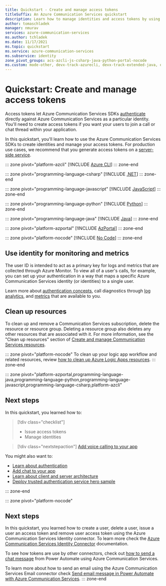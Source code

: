 ```yaml
---
title: Quickstart - Create and manage access tokens
titleSuffix: An Azure Communication Services quickstart
description: Learn how to manage identities and access tokens by using the Azure Communication Services Identity SDK.
author: tomaschladek
manager: nmurav
services: azure-communication-services
ms.author: tchladek
ms.date: 11/17/2021
ms.topic: quickstart
ms.service: azure-communication-services
ms.subservice: identity
zone_pivot_groups: acs-azcli-js-csharp-java-python-portal-nocode
ms.custom: mode-other, devx-track-azurecli, devx-track-extended-java, devx-track-js, devx-track-python
---
```


# Quickstart: Create and manage access tokens

Access tokens let Azure Communication Services SDKs [authenticate](../../concepts/authentication.md) directly against Azure Communication Services as a particular identity. You'll need to create access tokens if you want your users to join a call or chat thread within your application. 

In this quickstart, you'll learn how to use the Azure Communication Services SDKs to create identities and manage your access tokens. For production use cases, we recommend that you generate access tokens on a [server-side service](../../concepts/client-and-server-architecture.md).

::: zone pivot="platform-azcli"
[!INCLUDE [Azure CLI](./includes/access-tokens/access-token-az-cli.md)]
::: zone-end

::: zone pivot="programming-language-csharp"
[!INCLUDE [.NET](./includes/access-tokens/access-token-net.md)]
::: zone-end

::: zone pivot="programming-language-javascript"
[!INCLUDE [JavaScript](./includes/access-tokens/access-token-js.md)]
::: zone-end

::: zone pivot="programming-language-python"
[!INCLUDE [Python](./includes/access-tokens/access-token-python.md)]
::: zone-end

::: zone pivot="programming-language-java"
[!INCLUDE [Java](./includes/access-tokens/access-token-java.md)]
::: zone-end

::: zone pivot="platform-azportal"
[!INCLUDE [AzPortal](./includes/access-tokens/access-token-az-portal.md)]
::: zone-end

::: zone pivot="platform-nocode"
[!INCLUDE [No Code](./includes/access-tokens/access-token-no-code.md)]
::: zone-end

## Use identity for monitoring and metrics

The user ID is intended to act as a primary key for logs and metrics that are collected through Azure Monitor. To view all of a user's calls, for example, you can set up your authentication in a way that maps a specific Azure Communication Services identity (or identities) to a single user. 

Learn more about [authentication concepts](../../concepts/authentication.md), call diagnostics through [log analytics](../../concepts/analytics/log-analytics.md), and [metrics](../../concepts/metrics.md) that are available to you.

## Clean up resources

To clean up and remove a Communication Services subscription, delete the resource or resource group. Deleting a resource group also deletes any other resources that are associated with it. For more information, see the "Clean up resources" section of [Create and manage Communication Services resources](../create-communication-resource.md#clean-up-resources).

::: zone pivot="platform-nocode"
To clean up your logic app workflow and related resources, review [how to clean up Azure Logic Apps resources](../../../logic-apps/quickstart-create-example-consumption-workflow.md#clean-up-resources).
::: zone-end

::: zone pivot="platform-azportal,programming-language-java,programming-language-python,programming-language-javascript,programming-language-csharp,platform-azcli"

## Next steps

In this quickstart, you learned how to:

> [!div class="checklist"]
> * Issue access tokens
> * Manage identities

> [!div class="nextstepaction"]
> [Add voice calling to your app](../voice-video-calling/getting-started-with-calling.md)

You might also want to:

 - [Learn about authentication](../../concepts/authentication.md)
 - [Add chat to your app](../chat/get-started.md)
 - [Learn about client and server architecture](../../concepts/client-and-server-architecture.md)
 - [Deploy trusted authentication service hero sample](../../samples/trusted-auth-sample.md)

::: zone-end

::: zone pivot="platform-nocode"
## Next steps

In this quickstart, you learned how to create a user, delete a user, issue a user an access token and remove user access token using the Azure Communication Services Identity connector. To learn more check the [Azure Communication Services Identity Connector](/connectors/acsidentity/) documentation.

To see how tokens are use by other connectors, check out [how to send a chat message](../chat/logic-app.md) from Power Automate using Azure Communication Services.

To learn more about how to send an email using the Azure Communication Services Email connector check [Send email message in Power Automate with Azure Communication Services](../email/logic-app.md).
::: zone-end
